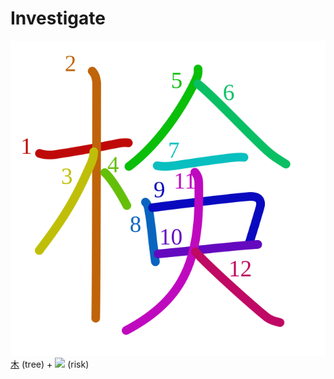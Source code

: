 # Investigate
![検](../kanji-colorize/691c.svg)
[木](木.md) (tree) + ![](http://www.kanjidamage.com/assets/radsmall/risk-1f94bf03848bdb6fc0794f0310cdaf400feb2ae772e45dca5614d7569b6c343a.jpg) (risk)